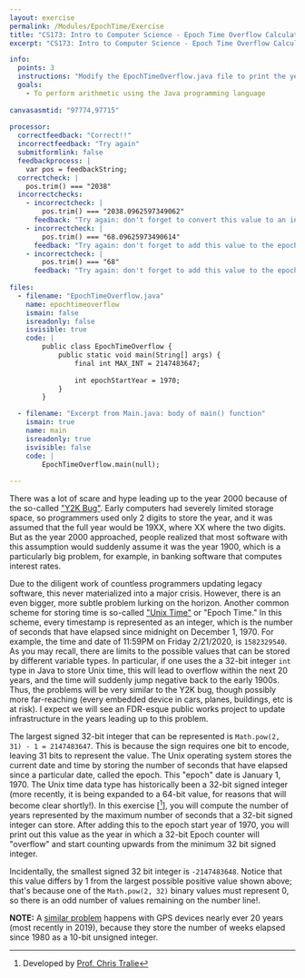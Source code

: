 ```yaml
---
layout: exercise
permalink: /Modules/EpochTime/Exercise
title: "CS173: Intro to Computer Science - Epoch Time Overflow Calculator"
excerpt: "CS173: Intro to Computer Science - Epoch Time Overflow Calculator"

info:
  points: 3
  instructions: "Modify the EpochTimeOverflow.java file to print the year when the Epoch overflow occurs.  Since years are integers, you can use <code>Math.floor(x)</code> to convert round <code>x</code> down to the nearest whole number."
  goals:
    - To perform arithmetic using the Java programming language
  
canvasasmtid: "97774,97715"  
  
processor:  
  correctfeedback: "Correct!!" 
  incorrectfeedback: "Try again"
  submitformlink: false
  feedbackprocess: | 
    var pos = feedbackString;
  correctcheck: |
    pos.trim() === "2038"
  incorrectchecks:
    - incorrectcheck: |
        pos.trim() === "2038.0962597349062"
      feedback: "Try again: don't forget to convert this value to an integer!"
    - incorrectcheck: |
        pos.trim() === "68.09625973490614"
      feedback: "Try again: don't forget to add this value to the epoch starting year, and convert your answer to an integer."
    - incorrectcheck: |
        pos.trim() === "68"
      feedback: "Try again: don't forget to add this value to the epoch starting year."
 
files:
  - filename: "EpochTimeOverflow.java"
    name: epochtimeoverflow
    ismain: false
    isreadonly: false
    isvisible: true
    code: | 
        public class EpochTimeOverflow {
            public static void main(String[] args) {
                final int MAX_INT = 2147483647;
                
                int epochStartYear = 1970;
            }
        }    

  - filename: "Excerpt from Main.java: body of main() function"
    ismain: true
    name: main
    isreadonly: true
    isvisible: false
    code: |
        EpochTimeOverflow.main(null);
        
---
```


There was a lot of scare and hype leading up to the year 2000 because of the so-called ["Y2K Bug"](https://www.nationalgeographic.org/encyclopedia/Y2K-bug/). Early computers had severely limited storage space, so programmers used only 2 digits to store the year, and it was assumed that the full year would be 19XX, where XX where the two digits. But as the year 2000 approached, people realized that most software with this assumption would suddenly assume it was the year 1900, which is a particularly big problem, for example, in banking software that computes interest rates.

Due to the diligent work of countless programmers updating legacy software, this never materialized into a major crisis. However, there is an even bigger, more subtle problem lurking on the horizon. Another common scheme for storing time is so-called ["Unix Time"](https://en.wikipedia.org/wiki/Unix_time) or "Epoch Time." In this scheme, every timestamp is represented as an integer, which is the number of seconds that have elapsed since midnight on December 1, 1970. For example, the time and date of 11:59PM on Friday 2/21/2020, is `1582329540`. As you may recall, there are limits to the possible values that can be stored by different variable types. In particular, if one uses the a 32-bit integer `int` type in Java to store Unix time, this will lead to overflow within the next 20 years, and the time will suddenly jump negative back to the early 1900s. Thus, the problems will be very similar to the Y2K bug, though possibly more far-reaching (every embedded device in cars, planes, buildings, etc is at risk). I expect we will see an FDR-esque public works project to update infrastructure in the years leading up to this problem.

The largest signed 32-bit integer that can be represented is `Math.pow(2, 31) - 1 = 2147483647`.  This is because the sign requires one bit to encode, leaving 31 bits to represent the value.  The Unix operating system stores the current date and time by storing the number of seconds that have elapsed since a particular date, called the epoch.  This "epoch" date is January 1, 1970.  The Unix time data type has historically been a 32-bit signed integer (more recently, it is being expanded to a 64-bit value, for reasons that will become clear shortly!).  In this exercise \[[^1]\], you will compute the number of years represented by the maximum number of seconds that a 32-bit signed integer can store.  After adding this to the epoch start year of 1970, you will print out this value as the year in which a 32-bit Epoch counter will "overflow" and start counting upwards from the minimum 32 bit signed integer.  

Incidentally, the smallest signed 32 bit integer is `-2147483648`.  Notice that this value differs by 1 from the largest possible positive value shown above; that's because one of the `Math.pow(2, 32)` binary values must represent 0, so there is an odd number of values remaining on the number line!.

**NOTE:** A [similar problem](https://www.theverge.com/2019/3/8/18255847/gps-week-rollover-issue-2019-garmin-tomtom-devices-affected/) happens with GPS devices nearly ever 20 years (most recently in 2019), because they store the number of weeks elapsed since 1980 as a 10-bit unsigned integer. 

[^1]: Developed by [Prof. Chris Tralie](https://www.ursinus.edu/live/profiles/4502-christopher-j-tralie)